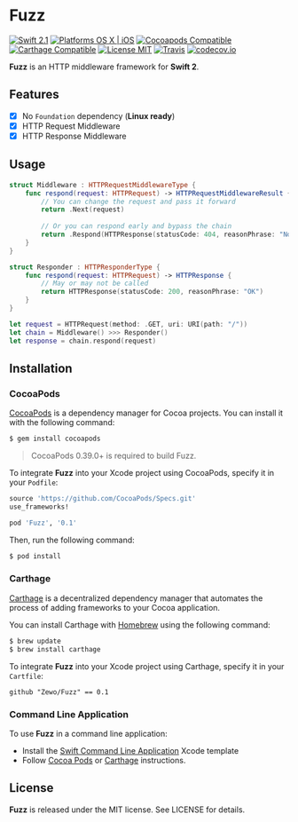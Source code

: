 Fuzz
====

[![Swift 2.1](https://img.shields.io/badge/Swift-2.1-orange.svg?style=flat)](https://developer.apple.com/swift/)
[![Platforms OS X | iOS](https://img.shields.io/badge/Platforms-OS%20X%20%7C%20iOS-lightgray.svg?style=flat)](https://developer.apple.com/swift/)
[![Cocoapods Compatible](https://img.shields.io/badge/Cocoapods-Compatible-4BC51D.svg?style=flat)](https://cocoapods.org/pods/Fuzz)
[![Carthage Compatible](https://img.shields.io/badge/Carthage-Compatible-4BC51D.svg?style=flat)](https://github.com/Carthage/Carthage)
[![License MIT](https://img.shields.io/badge/License-MIT-blue.svg?style=flat)](https://github.com/Carthage/Carthage)
[![Travis](https://img.shields.io/badge/Build-Passing-4BC51D.svg?style=flat)](https://travis-ci.org/Zewo/Fuzz)
[![codecov.io](http://codecov.io/github/Zewo/Fuzz/coverage.svg?branch=master)](http://codecov.io/github/Zewo/Fuzz?branch=master)

**Fuzz** is an HTTP middleware framework for **Swift 2**.

## Features

- [x] No `Foundation` dependency (**Linux ready**)
- [x] HTTP Request Middleware
- [x] HTTP Response Middleware

## Usage

```swift
struct Middleware : HTTPRequestMiddlewareType {
    func respond(request: HTTPRequest) -> HTTPRequestMiddlewareResult {
        // You can change the request and pass it forward
        return .Next(request)
        
        // Or you can respond early and bypass the chain
        return .Respond(HTTPResponse(statusCode: 404, reasonPhrase: "Not Found"))
    }
}

struct Responder : HTTPResponderType {
    func respond(request: HTTPRequest) -> HTTPResponse {
        // May or may not be called
        return HTTPResponse(statusCode: 200, reasonPhrase: "OK")
    }
}

let request = HTTPRequest(method: .GET, uri: URI(path: "/"))
let chain = Middleware() >>> Responder()
let response = chain.respond(request)
```

## Installation

### CocoaPods

[CocoaPods](http://cocoapods.org) is a dependency manager for Cocoa projects. You can install it with the following command:

```bash
$ gem install cocoapods
```

> CocoaPods 0.39.0+ is required to build Fuzz.

To integrate **Fuzz** into your Xcode project using CocoaPods, specify it in your `Podfile`:

```ruby
source 'https://github.com/CocoaPods/Specs.git'
use_frameworks!

pod 'Fuzz', '0.1'
```

Then, run the following command:

```bash
$ pod install
```

### Carthage

[Carthage](https://github.com/Carthage/Carthage) is a decentralized dependency manager that automates the process of adding frameworks to your Cocoa application.

You can install Carthage with [Homebrew](http://brew.sh/) using the following command:

```bash
$ brew update
$ brew install carthage
```

To integrate **Fuzz** into your Xcode project using Carthage, specify it in your `Cartfile`:

```ogdl
github "Zewo/Fuzz" == 0.1
```

### Command Line Application

To use **Fuzz** in a command line application:

- Install the [Swift Command Line Application](https://github.com/Zewo/Swift-Command-Line-Application-Template) Xcode template
- Follow [Cocoa Pods](#cocoapods) or [Carthage](#carthage) instructions.

License
-------

**Fuzz** is released under the MIT license. See LICENSE for details.
